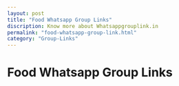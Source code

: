 ```yaml
---
layout: post
title: "Food Whatsapp Group Links"
discription: Know more about Whatsappgrouplink.in
permalink: "food-whatsapp-group-link.html"
category: "Group-Links"
---
```


<h1>Food Whatsapp Group Links</h1>